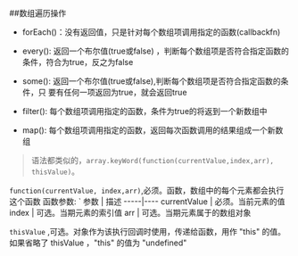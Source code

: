 ##数组遍历操作

 - forEach()：没有返回值，只是针对每个数组项调用指定的函数(callbackfn)

 - every(): 返回一个布尔值(true或false) ，判断每个数组项是否符合指定函数的条件，符合为true，反之为false

 - some(): 返回一个布尔值(true或false),判断每个数组项是否符合指定函数的条件，只 要有任何一项返回为true，就会返回true

 - filter(): 每个数组项调用指定的函数，条件为true的将返到一个新数组中

 - map(): 每个数组项调用指定的函数，返回每次函数调用的结果组成一个新数组

>语法都类似的，`array.keyWord(function(currentValue,index,arr), thisValue)`。


`function(currentValue, index,arr)`,必须。函数，数组中的每个元素都会执行这个函数
函数参数:
`
参数 | 描述
-----|----
currentValue   | 必须。当前元素的值
index  | 可选。当期元素的索引值
arr |  可选。当期元素属于的数组对象

`thisValue` ,可选。对象作为该执行回调时使用，传递给函数，用作 "this" 的值。
如果省略了 thisValue ，"this" 的值为 "undefined"